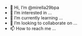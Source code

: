 - 👋 Hi, I’m @mirella29bpa
- 👀 I’m interested in ...
- 🌱 I’m currently learning ...
- 💞️ I’m looking to collaborate on ...
- 📫 How to reach me ...

<!---
mirella29bpa/mirella29bpa is a ✨ special ✨ repository because its `README.md` (this file) appears on your GitHub profile.
You can click the Preview link to take a look at your changes.
--->

